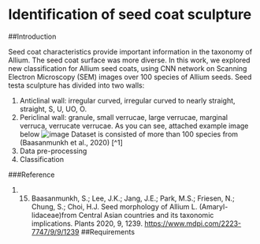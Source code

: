 # Identification of seed coat sculpture 
##Introduction

Seed coat characteristics provide important information in the taxonomy of Allium. The seed coat surface was more diverse. In this work, we explored new classification for Allium seed coats, using CNN network on Scanning Electron Microscopy (SEM) images over 100 species of Allium seeds. Seed testa sculpture has divided into two walls: 
1. Anticlinal wall: irregular curved, irregular curved to nearly straight, straight, S, U, UO, O.
2. Periclinal wall: granule, small verrucae, large verrucae, marginal verruca, verrucate verrucae. 
As you can see, attached example image below
![image](https://user-images.githubusercontent.com/54767234/189870665-c7356f95-8899-4c4a-ae1a-1c65bde64df5.png)
Dataset is consisted of more than 100 species from (Baasanmunkh et al., 2020) [^1]
1. Data pre-processing
2. Classification

###Reference
1. 15.	Baasanmunkh, S.; Lee, J.K.; Jang, J.E.; Park, M.S.; Friesen, N.; Chung, S.; Choi, H.J. Seed morphology of Allium L. (Amaryl-lidaceae)from Central Asian countries and its taxonomic implications. Plants 2020, 9, 1239. https://www.mdpi.com/2223-7747/9/9/1239
##Requirements
